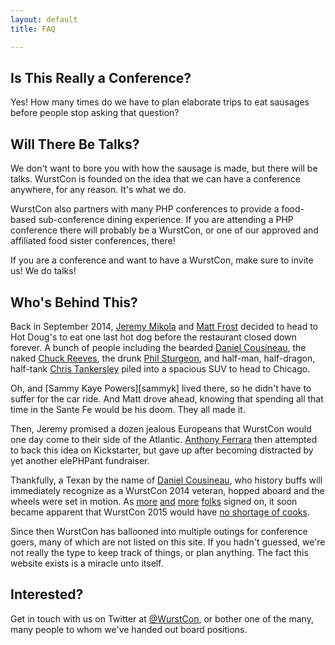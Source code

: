 ```yaml
---
layout: default
title: FAQ

---
```

## Is This Really a Conference?

Yes! How many times do we have to plan elaborate trips to eat sausages before
people stop asking that question?

## Will There Be Talks?

We don't want to bore you with how the sausage is made, but there will be talks. WurstCon is founded on the
idea that we can have a conference anywhere, for any reason. It's what we do.

WurstCon also partners with many PHP conferences to provide a food-based sub-conference dining experience. If you
are attending a PHP conference there will probably be a WurstCon, or one of our approved and affiliated food
sister conferences, there!

If you are a conference and want to have a WurstCon, make sure to invite us! We do talks!

## Who's Behind This?

Back in September 2014, [Jeremy Mikola][jmikola] and [Matt Frost][shrtwhitebldguy] decided to head to Hot Doug's to
eat one last hot dog before the restaurant closed down forever. A bunch of people including the bearded [Daniel Cousineau][dcousineau],
the naked [Chuck Reeves][manchuck], the drunk [Phil Sturgeon][philsturgeon], and half-man, half-dragon, half-tank
[Chris Tankersley][dragonmantank] piled into a spacious SUV to head to Chicago.

Oh, and [Sammy Kaye Powers][sammyk] lived there, so he didn't have to suffer for the car ride. And Matt drove ahead,
knowing that spending all that time in the Sante Fe would be his doom. They all made it.

Then, Jeremy promised a dozen jealous
Europeans that WurstCon would one day come to their side of the Atlantic.
[Anthony Ferrara][ircmaxell] then attempted to back this idea on Kickstarter,
but gave up after becoming distracted by yet another elePHPant fundraiser.

Thankfully, a Texan by the name of [Daniel Cousineau][dcousineau], who history
buffs will immediately recognize as a WurstCon 2014 veteran, hopped aboard and
the wheels were set in motion. As [more][coderabbi] [and][dshafik]
[more][e3betht] [folks][seldaek] signed on, it soon became apparent that
WurstCon 2015 would have [no shortage of cooks][cooks].

Since then WurstCon has ballooned into multiple outings for conference goers, many of which are not listed on this site.
If you hadn't guessed, we're not really the type to keep track of things, or plan anything. The fact this website exists
is a miracle unto itself.

## Interested?

Get in touch with us on Twitter at [@WurstCon][wurstcon], or bother one of the many, many people to whom we've handed
out board positions.

  [jmikola]: https://twitter.com/jmikola
  [shrtwhitebldguy]: https://twitter.com/shrtwhitebldguy
  [dcousineau]: https://twitter.com/dcousineau
  [manchuck]: https://twitter.com/manchuck
  [philsturgeon]: https://twitter.com/philsturgeon
  [dragonmantank]: https://twitter.com/dragonmantank
  [coderabbi]: https://twitter.com/coderabbi
  [cooks]: https://www.youtube.com/watch?v=QrGrOK8oZG8
  [wurstcon]: https://twitter.com/wurstcon
  [dshafik]: https://twitter.com/dshafik
  [e3betht]: https://twitter.com/e3BethT
  [ircmaxell]: https://twitter.com/ircmaxell
  [jmikola]: https://twitter.com/jmikola
  [seldaek]: https://twitter.com/seldaek
  [hashtag]: https://twitter.com/hashtag/WurstCon
